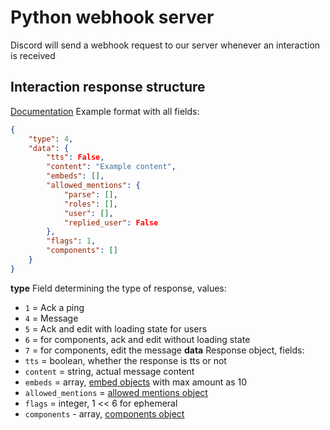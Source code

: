 # Python webhook server
Discord will send a webhook request to our server whenever an interaction is received

## Interaction response structure
[Documentation](https://discord.com/developers/docs/interactions/receiving-and-responding#interaction-response-object)
Example format with all fields:
```json
{
    "type": 4,
    "data": {
        "tts": False,
        "content": "Example content",
        "embeds": [],
        "allowed_mentions": {
            "parse": [],
            "roles": [],
            "user": [],
            "replied_user": False
        },
        "flags": 1,
        "components": []
    }
}
```

**type**
Field determining the type of response, values:
- `1` = Ack a ping
- `4` = Message
- `5` = Ack and edit with loading state for users
- `6` = for components, ack and edit without loading state
- `7` = for components, edit the message
**data**
Response object, fields:
- `tts` = boolean, whether the response is tts or not
- `content` = string, actual message content
- `embeds` = array, [embed objects](https://discord.com/developers/docs/resources/channel#embed-object) with max amount as 10
- `allowed_mentions` = [allowed mentions object](https://discord.com/developers/docs/resources/channel#allowed-mentions-object)
- `flags` = integer, 1 << 6 for ephemeral
- `components` - array, [components object](https://discord.com/developers/docs/interactions/message-components)

